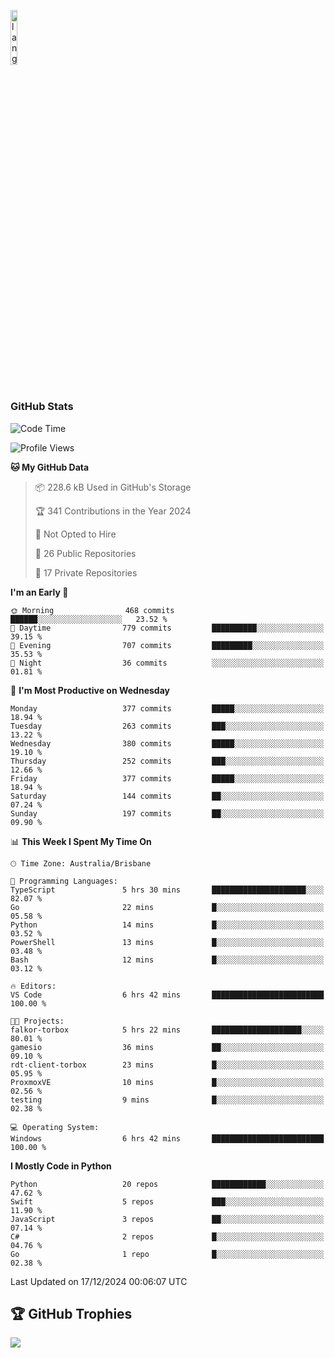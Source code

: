 <p align="left"><img width=15%" src="https://github.com/alansmathew/alansmathew/raw/master/lang.gif" alt="lang image here" /></p>

# <h3 align="left">GitHub Stats</h3>

<!--START_SECTION:waka-->
![Code Time](http://img.shields.io/badge/Code%20Time-524%20hrs%2049%20mins-blue)

![Profile Views](http://img.shields.io/badge/Profile%20Views-3-blue)

**🐱 My GitHub Data** 

> 📦 228.6 kB Used in GitHub's Storage 
 > 
> 🏆 341 Contributions in the Year 2024
 > 
> 🚫 Not Opted to Hire
 > 
> 📜 26 Public Repositories 
 > 
> 🔑 17 Private Repositories 
 > 
**I'm an Early 🐤** 

```text
🌞 Morning                468 commits         ██████░░░░░░░░░░░░░░░░░░░   23.52 % 
🌆 Daytime                779 commits         ██████████░░░░░░░░░░░░░░░   39.15 % 
🌃 Evening                707 commits         █████████░░░░░░░░░░░░░░░░   35.53 % 
🌙 Night                  36 commits          ░░░░░░░░░░░░░░░░░░░░░░░░░   01.81 % 
```
📅 **I'm Most Productive on Wednesday** 

```text
Monday                   377 commits         █████░░░░░░░░░░░░░░░░░░░░   18.94 % 
Tuesday                  263 commits         ███░░░░░░░░░░░░░░░░░░░░░░   13.22 % 
Wednesday                380 commits         █████░░░░░░░░░░░░░░░░░░░░   19.10 % 
Thursday                 252 commits         ███░░░░░░░░░░░░░░░░░░░░░░   12.66 % 
Friday                   377 commits         █████░░░░░░░░░░░░░░░░░░░░   18.94 % 
Saturday                 144 commits         ██░░░░░░░░░░░░░░░░░░░░░░░   07.24 % 
Sunday                   197 commits         ██░░░░░░░░░░░░░░░░░░░░░░░   09.90 % 
```


📊 **This Week I Spent My Time On** 

```text
🕑︎ Time Zone: Australia/Brisbane

💬 Programming Languages: 
TypeScript               5 hrs 30 mins       █████████████████████░░░░   82.07 % 
Go                       22 mins             █░░░░░░░░░░░░░░░░░░░░░░░░   05.58 % 
Python                   14 mins             █░░░░░░░░░░░░░░░░░░░░░░░░   03.52 % 
PowerShell               13 mins             █░░░░░░░░░░░░░░░░░░░░░░░░   03.48 % 
Bash                     12 mins             █░░░░░░░░░░░░░░░░░░░░░░░░   03.12 % 

🔥 Editors: 
VS Code                  6 hrs 42 mins       █████████████████████████   100.00 % 

🐱‍💻 Projects: 
falkor-torbox            5 hrs 22 mins       ████████████████████░░░░░   80.01 % 
gamesio                  36 mins             ██░░░░░░░░░░░░░░░░░░░░░░░   09.10 % 
rdt-client-torbox        23 mins             █░░░░░░░░░░░░░░░░░░░░░░░░   05.95 % 
ProxmoxVE                10 mins             █░░░░░░░░░░░░░░░░░░░░░░░░   02.56 % 
testing                  9 mins              █░░░░░░░░░░░░░░░░░░░░░░░░   02.38 % 

💻 Operating System: 
Windows                  6 hrs 42 mins       █████████████████████████   100.00 % 
```

**I Mostly Code in Python** 

```text
Python                   20 repos            ████████████░░░░░░░░░░░░░   47.62 % 
Swift                    5 repos             ███░░░░░░░░░░░░░░░░░░░░░░   11.90 % 
JavaScript               3 repos             ██░░░░░░░░░░░░░░░░░░░░░░░   07.14 % 
C#                       2 repos             █░░░░░░░░░░░░░░░░░░░░░░░░   04.76 % 
Go                       1 repo              █░░░░░░░░░░░░░░░░░░░░░░░░   02.38 % 
```




 Last Updated on 17/12/2024 00:06:07 UTC
<!--END_SECTION:waka-->

## 🏆 GitHub Trophies

![](https://github-profile-trophy.vercel.app/?username=samh06&theme=discord&no-frame=true&no-bg=false&margin-w=4)
